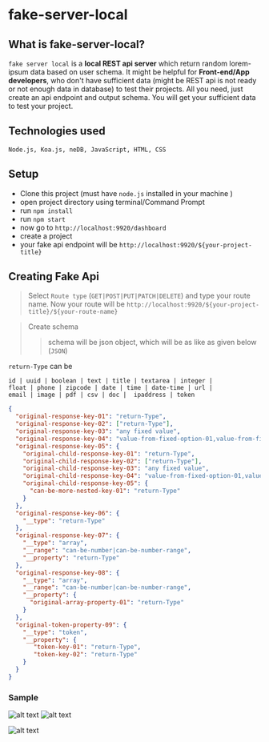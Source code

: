 # fake-server-local

## What is fake-server-local?
`fake server local` is a **local REST api server**
which return random lorem-ipsum data based on user schema. It might be helpful for 
**Front-end/App developers**, who don't have sufficient data (might be REST 
api is not ready or not enough data in database) to test their projects. All you need, 
just create an api endpoint and output schema. You will get your sufficient data to test your project.

## Technologies used
`Node.js, Koa.js, neDB, JavaScript, HTML, CSS`

## Setup
- Clone this project (must have `node.js` installed in your machine )
- open project directory using terminal/Command Prompt
- run `npm install`
- run `npm start`
- now go to `http://localhost:9920/dashboard`
- create a project
- your fake api endpoint will be `http://localhost:9920/${your-project-title}`

## Creating Fake Api
> Select `Route type` (`GET|POST|PUT|PATCH|DELETE`) and type your route name. Now your route will be  `http://localhost:9920/${your-project-title}/${your-route-name}`

> Create schema
>> schema will be json object, which will be as like as given below (`JSON`)

`return-Type` can be 

```
id | uuid | boolean | text | title | textarea | integer | 
float | phone | zipcode | date | time | date-time | url | 
email | image | pdf | csv | doc |  ipaddress | token
```

```JSON
{
  "original-response-key-01": "return-Type",
  "original-response-key-02": ["return-Type"],
  "original-response-key-03": "any fixed value",
  "original-response-key-04": "value-from-fixed-option-01,value-from-fixed-option-02,value-from-fixed-option-03,value-from-fixed-option-04",
  "original-response-key-05": {
    "original-child-response-key-01": "return-Type",
    "original-child-response-key-02": ["return-Type"],
    "original-child-response-key-03": "any fixed value",
    "original-child-response-key-04": "value-from-fixed-option-01,value-from-fixed-option-02,value-from-fixed-option-03,value-from-fixed-option-04",
    "original-child-response-key-05": {
      "can-be-more-nested-key-01": "return-Type"
    }
  },
  "original-response-key-06": {
    "__type": "return-Type"
  },
  "original-response-key-07": {
    "__type": "array",
    "__range": "can-be-number|can-be-number-range",
    "__property": "return-Type"
  },
  "original-response-key-08": {
    "__type": "array",
    "__range": "can-be-number|can-be-number-range",
    "__property": {
      "original-array-property-01": "return-Type"
    }
  },
  "original-token-property-09": {
    "__type": "token",
    "__property": {
       "token-key-01": "return-Type",
       "token-key-02": "return-Type"
    }
  }
}
```

### Sample 

![alt text](https://raw.githubusercontent.com/shsaucorp/fake-server-local/master/public/assets/images/help-page/token-values.png) ![alt text](https://raw.githubusercontent.com/shsaucorp/fake-server-local/master/public/assets/images/help-page/array-values.png) 

![alt text](https://raw.githubusercontent.com/shsaucorp/fake-server-local/master/public/assets/images/help-page/array-values-2.png) 

